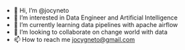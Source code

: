 - 👋 Hi, I’m @jocyneto
- 👀 I’m interested in Data Engineer and Artificial Intelligence
- 🌱 I’m currently learning data pipelines with apache airflow
- 💞️ I’m looking to collaborate on change world with data
- 📫 How to reach me jocygneto@gmail.com

<!---
jocyneto/jocyneto is a ✨ special ✨ repository because its `README.md` (this file) appears on your GitHub profile.
You can click the Preview link to take a look at your changes.
--->
